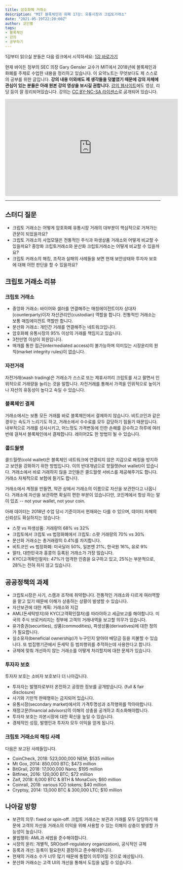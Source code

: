 ```yaml
---
title: 암호화폐 거래소
description: "MIT 블록체인과 화폐 17강: 유통시장과 크립토거래소"
date: "2021-05-19T22:20:00Z"
author: 코인별
tags: 
- 블록체인
- 강의
- 공부하기
---
```


1강부터 읽으실 분들은 다음 링크에서 시작하세요: [1강 바로가기](https://coinmoon.xyz/mit-blockchain-course-1/)

현재 바이든 정부의 SEC 의장 Gary Gensler 교수가 MIT에서 2018년에 블록체인과 화폐를 주제로 수업한 내용을 정리하고 있습니다. 이 요약노트는 무엇보다도 제 스스로의 공부를 위한 글입니다. **강의 내용 이외에도 제 생각들을 덧붙였기 때문에 강의 자체에 관심이 있는 분들은 아래 원본 강의 영상을 보시길 권합니다.** [강의 웹사이트](https://ocw.mit.edu/courses/sloan-school-of-management/15-s12-blockchain-and-money-fall-2018/video-lectures/)에도 영상, 리딩 등이 잘 정리되어있습니다. 강의는 [CC BY-NC-SA 라이센스](https://creativecommons.org/licenses/by-nc-sa/4.0/)로 공개되어 있습니다.

<iframe width="560" height="315" src="https://www.youtube.com/embed/KHBi3n0hUSU" title="YouTube video player" frameborder="0" allow="accelerometer; autoplay; clipboard-write; encrypted-media; gyroscope; picture-in-picture" allowfullscreen></iframe>

---

## 스터디 질문
- 크립토 거래소는 어떻게 암호화폐 유통시장 거래의 대부분이 핵심적으로 거쳐가는 관문이 되었을까요?
- 크립토 거래소의 사업모델은 전통적인 주식과 파생상품 거래소와 어떻게 비교할 수 있을까요? 중앙화 크립토거래소와 분산화 크립토거래소는 어떻게 비교할 수 있을까요?
- 크립토 커래소의 해킹, 조작과 실패의 사례들을 보면 현재 보안상태와 투자자 보호에 대해 어떤 판단을 할 수 있을까요? 

## 크립토 거래소 리뷰

### 크립토 거래소
- 중앙화 거래소: 바이어와 셀러를 연결해주는 매칭에이전트이자 상대자(counterparty)이자 자산관리인(custodian) 역할을 합니다. 전통적인 거래소는 보통 매칭에이전트 역할만 합니다.
- 분산화 거래소: 개인간 거래를 연결해주는 네트워크입니다.
- 암호화폐 유통시장의 95% 이상의 거래를 책임지고 있습니다.
- 3천만명 이상이 회원입니다.
- 매개를 통한 접근(intermediated access)이 불가능하며 의미있는 시장윤리의 원칙(market integrity rules)이 없습니다.

### 자전거래
자전거래(wash trading)은 거래소가 스스로 또는 제휴사끼리 크립토를 사고 팔면서 인위적으로 거래량을 늘리는 것을 말합니다. 자전거래를 통해서 가격을 인위적으로 높이거나 자산의 유동성이 높다고 속일 수 있습니다.

### 블록체인 결제
거래소에서는 보통 모든 거래를 바로 블록체인에서 결제하지 않습니다. 비트코인과 같은 경우는 속도가 느리기도 하고, 거래소에서 수수료를 모두 감당하기 힘들기 때문입니다. 내부적으로 거래를 성사시키고, 어느정도 가격변동에 인한 손해를 감수하고 하루에 여러번에 걸쳐서 블록체인에서 결제합니다. 레이어2도 한 방법이 될 수 있습니다.

### 콜드월렛
콜드월렛(cold wallet)은 블록체인 네트워크에 연결되지 않은 지갑으로 해킹을 방지하고 보안을 강화하기 위한 방법입니다. 이의 반대개념으로 핫월렛(hot wallet)이 있습니다. 거래소에서 바로 거래하지 않을 코인들은 콜드월렛 서비스를 제공해주기도 합니다. 거래소 자체적으로 보험에 들기도 합니다.

거래소에서 계정을 만들면, 약관 상에서 거래소의 이름으로 자산을 보관한다고 나옵니다. 거래소에 자산을 보관하면 확실히 편한 부분이 있습니다만, 코인계에서 항상 하는 말이 있죠 -- not your wallet, not your coin.

아래 데이터는 2018년 수업 당시 기준이어서 현재와는 다를 수 있으며, 데이터 자체의 신뢰성도 확실하지는 않습니다:
- 스팟 vs 파생상품: 거래량의 68% vs 32%
- 크립토에서 크립토 vs 법정화폐에서 크립토: 스팟 거래량의 70% vs 30%
- 분산화 거래소는 총거래량의 0.4%를 차지합니다.
- 비트코인 vs 법정화폐: 미국달러 50%, 일본엔 21%, 한국원 16%, 유로 9%
- 말타, 대한민국과 홍콩의 등록된 거래소가 가장 많습니다.
- KYC(고객확인절차): 47%가 엄격한 인증을 요구하고 있고, 25%는 부분적으로, 28%는 전혀 하지 않고 있습니다.

## 공공정책의 과제
- 크립토시장은 사기, 스캠과 조작에 취약합니다. 전통적인 거래소와 다르게 여러역할을 맡고 있기 때문에 이해가 상충하는 상황이 발생할 수 있습니다.
- 자산보관에 대한 계획: 거래소와 지갑
- AML(돈세탁방지)와 KYC(고객확인절차)를 따라야하고 세금보고를 해야합니다. 미국의 주식 브로커리지는 정부에 고객의 거래내역을 보고할 의무가 있습니다.
- 유가증권(securities), 상품(commodities), 파생상품(derivatives)에 대한 정의가 필요합니다.
- 실소유자(beneficial ownership)가 누구인지 알아야 배당금 등을 지불할 수 있습니다. 또 법집행기관에서 돈세탁 등 범죄행위를 추적하는데 사용한다고 합니다.
- 규제에 맞춰 개선하지 않는 거래소를 어떻게 처리할지에 대한 문제가 있습니다.

### 투자자 보호
투자자 보호는 소비자 보호보다 더 나아갑니다.
- 투자자는 발행자로부터 온전하고 공정한 정보를 공개받습니다. (full & fair disclosure)
- 사기와 기만적 판매행위는 금지되어 있습니다.
- 유통시장(secondary market)에서의 가격투명성과 조작행위를 막아야합니다.
- 재정고문(financial advisors)의 이해의 상충을 공개하고 최소화해야합니다.
- 투자자 보호는 자본시장에 대한 확신을 높일 수 있습니다.
- 경제적인 성장, 발행인과 투자자 모두 이익을 얻게 됩니다.

### 크립토 거래소의 해킹 사례
다음은 보고된 사례들입니다.
- CoinCheck, 2018: 523,000,000 NEM; $535 million
- Mt Gox, 2014: 850,000 BTC; $473 million
- BitGrail, 2018: 17,000,000 Nano; $195 million
- Bitfinex, 2016: 120,000 BTC; $72 million
- Zaif, 2018: 6,000 BTC & BTH & MonaCoin; $60 million
- Coinrail, 2018: various ICO tokens; $40 million
- Cryptsy, 2014: 13,000 BTC & 300,000 LTC; $10 million

## 나아갈 방향
- 보관의 의무: fixed or spin-off. 크립토 거래소는 보관과 거래를 모두 담당하기 때문에 고객의 자산을 거래소의 이익을 위해 사용할 수 있는 이해의 상충이 발생할 가능성이 높습니다.
- 불법행위: AML과 세법을 준수해야합니다.
- 시장의 윤리: 개별적, SRO(self-regulatory organization), 공식적인 규제
- 등록과 개선: 등록이 필요한지 결정하고 준수해야합니다.
- 현재의 거래소 수가 너무 많기 때문에 통합이 이루어질 것으로 예상됩니다.
- 분산화 거래소는 고객 UI의 개선을 통해서 도입을 넓힐 수 있습니다.